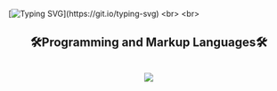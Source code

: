 [![Typing SVG](https://readme-typing-svg.demolab.com?font=arial&weight=900&size=23&pause=1000&color=00F70E&random=false&width=435&separator=%3C&lines=Console.WriteLine(%22Hi!+I'm+Jose+%F0%9F%91%8B%F0%9F%8F%BC%F0%9F%98%81%22);)](https://git.io/typing-svg)
<br>
<br>
<h2 align="center">🛠️Programming and Markup Languages🛠️</h2>
<br>
<div align="center">
<img src="https://skillicons.dev/icons?i=html,css,cs,bootsrap"/>
